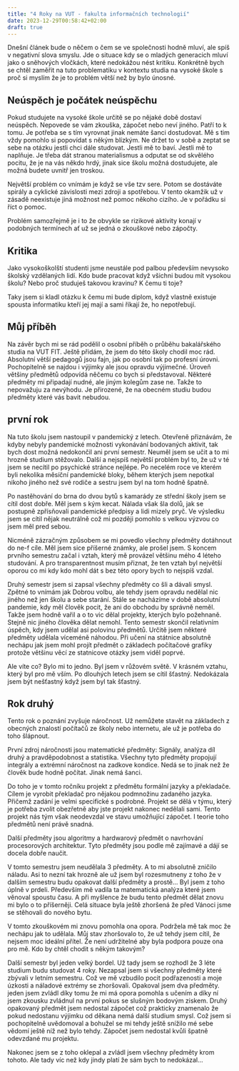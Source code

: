 ```yaml
---
title: "4 Roky na VUT - fakulta informačních technologií"
date: 2023-12-29T00:58:42+02:00
draft: true
---
```


Dnešní článek bude o něčem o čem se ve společnosti hodně mluví, ale spíš v negativní slova smyslu. Jde o situace kdy se o mladých generacich mluví jako o sněhových vločkách, které nedokážou nést kritiku. Konkrétně bych se chtěl zaměřit na tuto problematiku v kontextu studia na vysoké škole s proč si myslím že je to problém větší než by bylo únosné.

## Neúspěch je počátek neúspěchu 
Pokud studujete na vysoké škole určitě se po nějaké době dostaví neúspěch. Nepovede se vám zkouška, zápočet nebo neví jiného. Patří to k tomu. Je potřeba se s tím vyrovnat jinak nemáte šanci dostudovat. Mě s tim vždy pomohlo si popovídat s někým blízkým. Ne držet to v sobě a zeptat se sebe na otázku jestli chci dále studovat. Jestli mě to baví. Jestli mě to naplňuje. Je třeba dát stranou materialismus a odputat se od skvělého pocitu, že je na vás někdo hrdý, jinak sice školu možná dostudujete, ale možná budete uvnitř jen troskou. 

Největší problém co vnímám je když se vše tzv sere. Potom se dostáváte spirály a cyklické závislosti mezi zdroji a spotřebou.  V tento okamžik už v zásadě neexistuje jiná možnost než pomoc někoho cizího. Je v pořádku si říct o pomoc.

Problém samozřejmě je i to že obvykle se rizikové aktivity konají v podobných termínech ať už se jedná o zkouškové nebo zápočty. 


## Kritika

Jako vysokoškolští studenti jsme neustále pod palbou především nevysoko školský vzdělaných lidí. Kdo bude pracovat když všichni budou mít vysokou školu? Nebo proč studuješ takovou kravinu? K čemu ti toje?

Taky jsem si kladl otázku k čemu mi bude diplom, když vlastně existuje spousta informatiku kteří jej mají a sami říkají že, ho nepotřebují. 

## Můj příběh 

Na závěr bych mi se rád podělil o osobní příběh o průběhu bakalářského studia na VUT FIT. Ještě přidám, že jsem do této školy chodil moc rád. Absolutní větší pedagogů jsou fajn, jak po osobní tak po profesní úrovni. Pochopitelně se najdou i výjimky ale jsou opravdu výjimečné. Úroveň většiny předmětů odpovídá něčemu co bych si představoval. Některé předměty mi připadají nudné, ale jiným kolegům zase ne. Takže to nepovažuju za nevýhodu. Je přirozené, že na obecném studiu budou předměty které vás bavit nebudou. 

## první rok

Na tuto školu jsem nastoupil v pandemický z letech. Otevřeně přiznávám, že kdyby nebyly pandemické možnosti vykonávání bodovaných aktivit, tak bych dost možná nedokončil ani první semestr. Neuměl jsem se učit a to mi hrozně studium stěžovalo. Další a nejspíš největší problém byl to, že už v té jsem se necítil po psychické stránce nejlépe. Po necelém roce ve kterém byli nekolika měsíční pandemické bloky, během kterých jsem nepotkal nikoho jiného než své rodiče a sestru jsem byl na tom hodně špatně. 

Po nastěhování do brna do dvou bytů s kamarády ze střední školy jsem se cítil dost dobře. Měl jsem s kým kecat. Nálada však šla dolů, jak se postupně zpřísňovali pandemické předpisy a lidi mizely pryč. Ve výsledku jsem se cítil nějak neutrálně což mi později pomohlo s velkou výzvou co jsem měl pred sebou.

Nicméně zázračným způsobem se mi povedlo všechny předměty dotáhnout do ne-f cíle. Měl jsem sice příšerné známky, ale prošel jsem. S koncem prvního semestru začal i vztah, který mě provázel většinu mého 4 léteho studování. A pro transparentnost musím přiznat, že ten vztah byl největší oporou co mi kdy kdo mohl dát s bez této opory bych to nejspíš vzdal.

Druhý semestr jsem si zapsal všechny předměty co šli a dávali smysl. Zpětné to vnímám jak Dobrou volbu, ale tehdy jsem opravdu nedělal nic jiného než jen školu a sebe starání. Stále se nacházíme v době absolutní pandemie, kdy měl člověk pocit,  že ani do obchodu by správně neměl. Takže jsem hodně vařil a o to vic dělal projekty, kterých bylo požehnaně. Stejně nic jiného člověka dělat nemohl. Tento semestr skončil relativním úspěch, kdy jsem udělal asi polovinu předmětů. Určitě jsem některé předměty udělala víceméně náhodou. Při učení na státnice absolutně nechápu jak jsem mohl projít předmět o základech počítačové grafiky protože většinu věcí ze statnicove otázky jsem viděl poprvé.

Ale víte co? Bylo mi to jedno. Byl jsem v růžovém světě. V krásném vztahu, který byl pro mě vším. Po dlouhých letech jsem se cítil šťastný. Nedokázala jsem být nešťastný když jsem byl tak šťastný.

## Rok druhý 

Tento rok o poznání zvyšuje náročnost. Už nemůžete stavět na základech z obecných znalostí počítačů ze školy nebo internetu, ale už je potřeba do toho šlápnout. 

První zdroj náročnosti jsou matematické předměty: Signály, analýza díl druhý a pravděpodobnost a statistika. Všechny tyto předměty propojují integrály a extrémní náročnost na zadkove kondice. Nedá se to jinak než že člověk bude hodně počítat. Jinak nemá šanci.

Do toho je v tomto ročníku projekt z předmětu formální jazyky a překladače. Cílem je vyrobit překladač pro nějakou podmnožinu zadaného jazyka. Přičemž zadání je velmi specifické s podrobné. Projekt se dělá v týmu, který je potřeba zvolit obezřetně aby jste projekt nakonec nedělali sami. Tento projekt nás tým však neodevzdal ve stavu umožňující zápočet. I teorie toho předmětů není právě snadná.

Další předměty jsou algoritmy a hardwarový předmět o navrhování procesorových architektur. Tyto předměty jsou podle mě zajímavé a dájí se docela dobře naučit.

V tomto semestru jsem neudělala 3 předměty. A to mi absolutně zničilo náladu. Asi to nezní tak hrozně ale už jsem byl rozesmutneny z toho že v dalším semestru budu opakovat další předměty a prostě... Byl jsem z toho úplně v prdeli. Především mě vadila ta matematická analýza které jsem věnoval spoustu času. A při myšlence že budu tento předmět dělat znovu mi bylo o to příšerněji. Celá situace byla ještě zhoršená že před Vánoci jsme se stěhovali do nového bytu.

V tomto zkouškovém mi znovu pomohla ona opora. Podržela mě tak moc že nechápu jak to udělala. Můj stav zhoršovalo to, že už tehdy jsem cítil, že nejsem moc ideální přítel. Že není udržitelné aby byla podpora pouze ona pro mě. Kdo by chtěl chodit s někým takovým?

Další semestr byl jeden velký bordel. Už tady jsem se rozhodl že 3 léte studium budu studovat 4 roky. Nezapsal jsem si všechny předměty které zbývali v letním semestru. Což ve mě vzbudilo pocit podřazenosti a moje úzkosti a náladové extrémy se zhoršovali. Opakoval jsem dva předměty. jeden jsem zvládl díky tomu že mi má opora pomohla s učením a díky ní jsem zkousku zvládnul na první pokus se slušným bodovým ziskem. Druhý opakovaný předmět jsem nedostal zápočet což prakticky znamenalo že pokud nedostanu výjimku od děkana nemá další studium smysl. Což jsem si pochopitelně uvědomoval a bohužel se mi tehdy ještě snížilo mé sebe vědomí ještě níž než bylo tehdy. Zápočet jsem nedostal kvůli špatně odevzdané mu projektu.

Nakonec jsem se z toho oklepal a zvládl jsem všechny předměty krom tohoto. Ale tady víc než kdy jindy platí že sám bych to nedokázal... 
